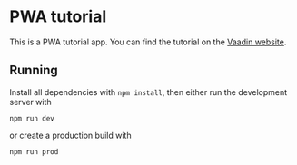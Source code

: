 # PWA tutorial

This is a PWA tutorial app. You can find the tutorial on the [Vaadin website](https://vaadin.com/pwa).

## Running

Install all dependencies with `npm install`, then either run the development server with

```
npm run dev
```

or create a production build with

```
npm run prod
```
